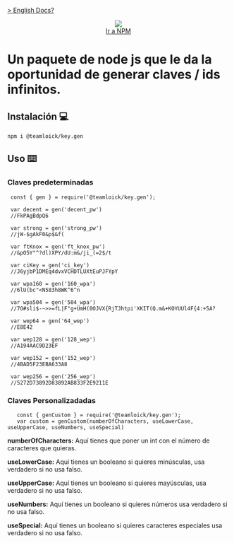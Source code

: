 <a href="https://github.com/TeamLoick/key-gen/blob/main/README.md">> English Docs?</a>
<p align="center">
	<img align="center" src="https://media.discordapp.net/attachments/847157141122056263/850572010508648468/RenderedImage.png">
	<br>
	<a href="https://www.npmjs.com/package/@teamloick/key.gen">Ir a NPM</a>
</p>

Un paquete de node js que le da la oportunidad de generar claves / ids infinitos.
=======

## Instalación 💻

   ```
   npm i @teamloick/key.gen
   ```

## Uso ⌨️
   ### Claves predeterminadas
   ```
    const { gen } = require('@teamloick/key.gen');
    
    var decent = gen('decent_pw')
    //FkPAgBdpQ6

    var strong = gen('strong_pw')
    //jW-$gAkF0&p$&f(

    var ftKnox = gen('ft_knox_pw')
    //&pO5Y"^?dl)XPY/dU:m&/ji_(=2$/t

    var ciKey = gen('ci_key')
    //J6yjbP1DMEq4dvxVCHDTLUXtEuPJFYpY

    var wpa160 = gen('160_wpa')
    //6lU(bc"<N583h8WK^6^n

    var wpa504 = gen('504_wpa')
    //7O#sli$-~>>=fL|F"g+UmH(0OJVX{RjTJhtpi'XKIT(Q.m&+KOYUUl4F{4:+5A?
    
    var wep64 = gen('64_wep')
    //E8E42

    var wep128 = gen('128_wep')
    //A194AAC9D23EF
    
    var wep152 = gen('152_wep')
    //4BAD5F23EBA633A8
    
    var wep256 = gen('256_wep')
    //5272D73892D83892AB833F2E9211E
   ```
   ### Claves Personalizadadas
   ```
      const { genCustom } = require('@teamloick/key.gen');
      var custom = genCustom(numberOfCharacters, useLowerCase, useUpperCase, useNumbers, useSpecial)
   ```
   **numberOfCharacters:** Aquí tienes que poner un int con el número de caracteres que quieras.

   **useLowerCase:** Aquí tienes un booleano si quieres minúsculas, usa verdadero si no usa falso.

   **useUpperCase:** Aquí tienes un booleano si quieres mayúsculas, usa verdadero si no usa falso.

   **useNumbers:** Aquí tienes un booleano si quieres números usa verdadero si no usa falso.
   
   **useSpecial:** Aquí tienes un booleano si quieres caracteres especiales usa verdadero si no usa falso.

